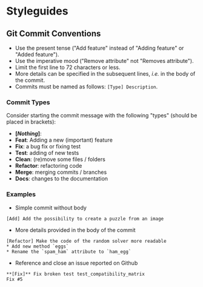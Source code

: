 # Styleguides
## Git Commit Conventions
* Use the present tense ("Add feature" instead of "Adding feature" or "Added feature").
* Use the imperative mood ("Remove attribute" not "Removes attribute").
* Limit the first line to 72 characters or less.
* More details can be specified in the subsequent lines, *i.e.* in the body of the commit.
* Commits must be named as follows: `[Type] Description`.

### Commit Types
Consider starting the commit message with the following "types" (should be placed in brackets):
* **[_Nothing_]**: 
* **Feat**: Adding a new (important) feature
* **Fix**: a bug fix or fixing test
* **Test**: adding of new tests
* **Clean**: (re)move some files / folders
* **Refactor**: refactoring code
* **Merge**: merging commits / branches
* **Docs**: changes to the documentation

### Examples
* Simple commit without body
```
[Add] Add the possibility to create a puzzle from an image
```
* More details provided in the body of the commit
```
[Refactor] Make the code of the random solver more readable
* Add new method `eggs`
* Rename the `spam_ham` attribute to `ham_egg`
```
* Reference and close an issue reported on Github
```
**[Fix]** Fix broken test test_compatibility_matrix
Fix #5
```